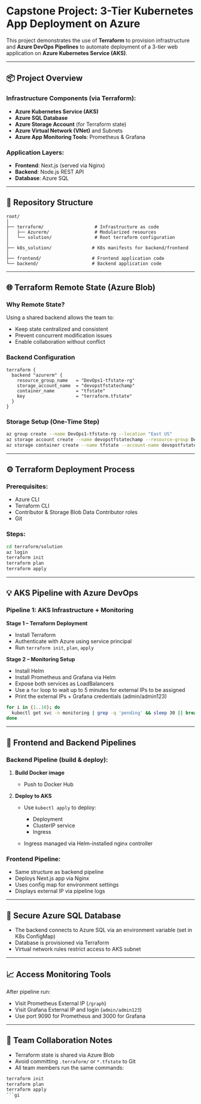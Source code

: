 # Capstone Project: 3-Tier Kubernetes App Deployment on Azure

This project demonstrates the use of **Terraform** to provision infrastructure and **Azure DevOps Pipelines** to automate deployment of a 3-tier web application on **Azure Kubernetes Service (AKS)**.

---

## 📦 Project Overview

### Infrastructure Components (via Terraform):

* **Azure Kubernetes Service (AKS)**
* **Azure SQL Database**
* **Azure Storage Account** (for Terraform state)
* **Azure Virtual Network (VNet)** and Subnets
* **Azure App Monitoring Tools**: Prometheus & Grafana

### Application Layers:

* **Frontend**: Next.js (served via Nginx)
* **Backend**: Node.js REST API
* **Database**: Azure SQL

---

## 📁 Repository Structure

```
root/
│
├── terraform/                   # Infrastructure as code
│   ├── Azurerm/                 # Modularized resources
│   └── solution/                # Root terraform configuration
│
├── k8s_solution/               # K8s manifests for backend/frontend
│
├── frontend/                   # Frontend application code
└── backend/                    # Backend application code
```

---

## 🌐 Terraform Remote State (Azure Blob)

### Why Remote State?

Using a shared backend allows the team to:

* Keep state centralized and consistent
* Prevent concurrent modification issues
* Enable collaboration without conflict

### Backend Configuration

```hcl
terraform {
  backend "azurerm" {
    resource_group_name   = "DevOps1-tfstate-rg"
    storage_account_name  = "devopstfstatechamp"
    container_name        = "tfstate"
    key                   = "terraform.tfstate"
  }
}
```

### Storage Setup (One-Time Step)

```bash
az group create --name DevOps1-tfstate-rg --location "East US"
az storage account create --name devopstfstatechamp --resource-group DevOps1-tfstate-rg --sku Standard_LRS
az storage container create --name tfstate --account-name devopstfstatechamp --auth-mode login
```

---

## ⚙️ Terraform Deployment Process

### Prerequisites:

* Azure CLI
* Terraform CLI
* Contributor & Storage Blob Data Contributor roles
* Git

### Steps:

```bash
cd terraform/solution
az login
terraform init
terraform plan
terraform apply
```

---

## 💡 AKS Pipeline with Azure DevOps

### Pipeline 1: AKS Infrastructure + Monitoring

**Stage 1 – Terraform Deployment**

* Install Terraform
* Authenticate with Azure using service principal
* Run `terraform init`, `plan`, `apply`

**Stage 2 – Monitoring Setup**

* Install Helm
* Install Prometheus and Grafana via Helm
* Expose both services as LoadBalancers
* Use a `for` loop to wait up to 5 minutes for external IPs to be assigned
* Print the external IPs + Grafana credentials (admin/admin123)

```bash
for i in {1..10}; do
  kubectl get svc -n monitoring | grep -q 'pending' && sleep 30 || break
done
```

---

## 🧪 Frontend and Backend Pipelines

### Backend Pipeline (build & deploy):

1. **Build Docker image**

   * Push to Docker Hub

2. **Deploy to AKS**

   * Use `kubectl apply` to deploy:

     * Deployment
     * ClusterIP service
     * Ingress
   * Ingress managed via Helm-installed nginx controller

### Frontend Pipeline:

* Same structure as backend pipeline
* Deploys Next.js app via Nginx
* Uses config map for environment settings
* Displays external IP via pipeline logs

---

## 🔐 Secure Azure SQL Database

* The backend connects to Azure SQL via an environment variable (set in K8s ConfigMap)
* Database is provisioned via Terraform
* Virtual network rules restrict access to AKS subnet

---

## 📈 Access Monitoring Tools

After pipeline run:

* Visit Prometheus External IP (`/graph`)
* Visit Grafana External IP and login (`admin/admin123`)
* Use port 9090 for Prometheus and 3000 for Grafana

---

## 👥 Team Collaboration Notes

* Terraform state is shared via Azure Blob
* Avoid committing `.terraform/` or `*.tfstate` to Git
* All team members run the same commands:

```bash
terraform init
terraform plan
terraform apply
```gi
